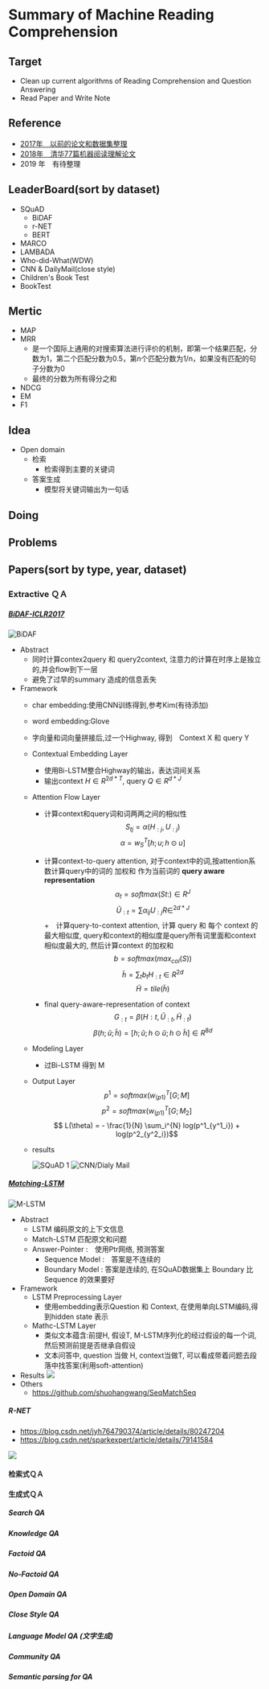 # Summary of Machine Reading Comprehension

## Target
+ Clean up current algorithms of Reading Comprehension and Question Answering
+ Read Paper and Write Note

## Reference
+ [2017年　以前的论文和数据集整理](https://www.zybuluo.com/ShawnNg/note/622592)
+ [2018年　清华77篇机器阅读理解论文](http://www.zhuanzhi.ai/document/87418ceee95a21622d1d7a21f71a894a)
+ 2019 年　有待整理

## LeaderBoard(sort by dataset)
+ SQuAD
    + BiDAF
    + r-NET
    + BERT
+ MARCO
+ LAMBADA
+ Who-did-What(WDW)
+ CNN & DailyMail(close style)
+ Children's Book Test
+ BookTest

## Mertic
+ MAP
+ MRR
    + 是一个国际上通用的对搜索算法进行评价的机制，即第一个结果匹配，分数为1，第二个匹配分数为0.5，第n个匹配分数为1/n，如果没有匹配的句子分数为0
    + 最终的分数为所有得分之和
+ NDCG
+ EM
+ F1

## Idea 
+ Open domain
    + 检索
        + 检索得到主要的关键词
    + 答案生成
        + 模型将关键词输出为一句话
        
## Doing

## Problems

## Papers(sort by type, year, dataset)
### Extractive ＱＡ
##### [BiDAF-ICLR2017](https://arxiv.org/pdf/1611.01603.pdf)
![BiDAF](https://img-blog.csdn.net/20181015145727446?watermark/2/text/aHR0cHM6Ly9ibG9nLmNzZG4ubmV0L3FxXzMyMTEzMTg5/font/5a6L5L2T/fontsize/400/fill/I0JBQkFCMA==/dissolve/70)
+ Abstract
	+ 同时计算contex2query 和 query2context, 注意力的计算在时序上是独立的,并会flow到下一层
	+ 避免了过早的summary 造成的信息丢失
+ Framework
	+ char embedding:使用CNN训练得到,参考Kim(有待添加)
	+ word embedding:Glove
	+ 字向量和词向量拼接后,过一个Highway, 得到　Context X 和 query Y
	+ Contextual Embedding Layer
		+ 使用Bi-LSTM整合Highway的输出，表达词间关系
		+ 输出context $H \in R^{2d*T}$, query $Q \in R^{d*J}$
	+ Attention Flow Layer
		+ 计算context和query词和词两两之间的相似性 
		$$ S_{tj} = \alpha(H_{:j}, U_{:j}) $$
		$$ \alpha = w^T_{S} [h;u;h \odot u] $$
                
		+ 计算context-to-query attention, 对于context中的词,按attention系数计算query中的词的 加权和 作为当前词的 **query aware representation**
		$$ \alpha_t = softmax(St:) \in R^J $$
		$$ {\widetilde U}_{:t} = \sum \alpha_{ij} U_{:j} R\in^{2d*J}  $$
		+　计算query-to-context attention, 计算 query 和 每个 context 的最大相似度, query和context的相似度是query所有词里面和context相似度最大的, 然后计算context 的加权和
		$$ b = softmax(max_{col}(S)) $$
		$$ \widetilde{h} = \sum_t b_t H_{:t}  \in R^{2d}$$
		$$ \widetilde{H} = tile(\widetilde{h})  $$
                
		+ final query-aware-representation of context
		$$ G_{:t} = \beta(H:t, \widetilde{U}_{:t}, \widetilde{H}_{:t} )$$
		$$ \beta(h;\widetilde{u};\widetilde{h}) = [h;\widetilde{u};h\odot\widetilde{u};h\odot\widetilde{h}] \in R^{8d}$$
	+ Modeling Layer
		+ 过Bi-LSTM 得到 M
	+ Output Layer
		$$ p^1 = softmax(w^T_(p1)[G;M]$$
		$$ p^2 = softmax(w^T_(p1)[G;M_2]$$
		$$ L(\theta) = - \frac{1}{N} \sum_i^{N} log(p^1_{y^1_i}) + log(p^2_{y^2_i})$$
	+ results
	
        ![SQuAD 1](https://pic2.zhimg.com/80/v2-12e684f49462f029ed79665913875a6d_hd.jpg)
        ![CNN/Dialy Mail](https://pic1.zhimg.com/80/v2-8b37a915752550f910af352c56bad5b8_hd.jpg)

##### [Matching-LSTM](https://arxiv.org/pdf/1608.07905.pdf)
![M-LSTM](https://img-blog.csdn.net/2018050321103273?watermark/2/text/aHR0cHM6Ly9ibG9nLmNzZG4ubmV0L3UwMTI4OTI5Mzk=/font/5a6L5L2T/fontsize/400/fill/I0JBQkFCMA==/dissolve/70)
+ Abstract
	+ LSTM 编码原文的上下文信息
	+ Match-LSTM 匹配原文和问题
	+ Answer-Pointer :　使用Ptr网络, 预测答案
		+ Sequence Model :　答案是不连续的
		+ Boundary Model : 答案是连续的, 在SQuAD数据集上 Boundary 比 Sequence 的效果要好
+ Framework
	+ LSTM Preprocessing Layer
		+ 使用embedding表示Question 和 Context, 在使用单向LSTM编码,得到hidden state 表示 
	+ Mathc-LSTM Layer
		+ 类似文本蕴含:前提H, 假设T, M-LSTM序列化的经过假设的每一个词,然后预测前提是否继承自假设
		+ 文本问答中, question 当做 H, context当做T, 可以看成带着问题去段落中找答案(利用soft-attention)
+ Results
![](https://img-blog.csdn.net/20180503220923886?watermark/2/text/aHR0cHM6Ly9ibG9nLmNzZG4ubmV0L3UwMTI4OTI5Mzk=/font/5a6L5L2T/fontsize/400/fill/I0JBQkFCMA==/dissolve/70)  	  
+ Others
	+ https://github.com/shuohangwang/SeqMatchSeq

##### R-NET
+ https://blog.csdn.net/jyh764790374/article/details/80247204
+ https://blog.csdn.net/sparkexpert/article/details/79141584

![](https://www.msra.cn/wp-content/uploads/news/blogs/2017/05/images/machine-text-comprehension-20170508-4.jpg)

#### 检索式ＱＡ

#### 生成式ＱＡ

##### Search QA

##### Knowledge QA

##### Factoid QA

##### No-Factoid QA

##### Open Domain QA

##### Close Style QA

##### Language Model QA (文字生成)

##### Community QA 

##### Semantic parsing for QA


